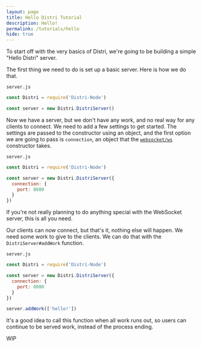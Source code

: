 ```yaml
---
layout: page
title: Hello Distri Tutorial
description: Hello!
permalink: /tutorials/hello
hide: true
---
```


To start off with the very basics of Distri, we're going to be building a simple "Hello Distri" server.

The first thing we need to do is set up a basic server. Here is how we do that.

`server.js`
```javascript
const Distri = require('Distri-Node')

const server = new Distri.DistriServer()
```

Now we have a server, but we don't have any work, and no real way for any clients to connect. We need to add a few settings to get started. The settings are passed to the constructor using an object, and the first option we are going to pass is `connection`, an object that the [`websocket/ws`](https://github.com/websockets/ws) constructor takes.

`server.js`
```javascript
const Distri = require('Distri-Node')

const server = new Distri.DistriServer({
  connection: {
    port: 8080
  }
})
```

If you're not really planning to do anything special with the WebSocket server, this is all you need.

Our clients can now connect, but that's it, nothing else will happen. We need some work to give to the clients. We can do that with the `DistriServer#addWork` function.


`server.js`
```javascript
const Distri = require('Distri-Node')

const server = new Distri.DistriServer({
  connection: {
    port: 8080
  }
})

server.addWork(['hello!'])
```

It's a good idea to call this function when all work runs out, so users can continue to be served work, instead of the process ending.

WIP
